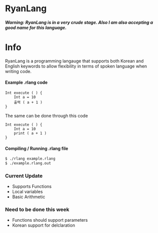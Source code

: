 # RyanLang

##### Warning: RyanLang is in a very crude stage. Also I am also accepting a good name for this language.

# Info

RyanLang is a programming langauge that supports both Korean and English keywords to allow flexibility in terms of spoken language when writing code. 

#### Example .rlang code
```
Int execute ( ) {
    Int a = 10
    출력 ( a + 1 )
}
```
The same can be done through this code
```
Int execute ( ) {
    Int a = 10
    print ( a + 1 )
}
```


#### Compiling / Running .rlang file
```sh
$ ./rlang example.rlang
$ ./example.rlang.out
```

### Current Update
- Supports Functions
- Local variables
- Basic Arithmetic

### Need to be done this week
- Functions should support parameters
- Korean support for delclaration